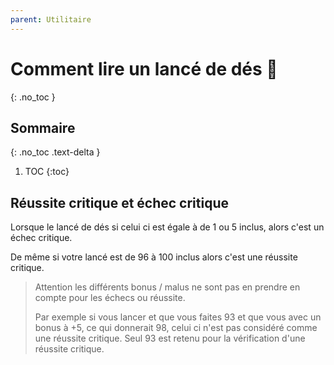 ```yaml
---
parent: Utilitaire
---
```


# Comment lire un lancé de dés 🎲
{: .no_toc }

## Sommaire
{: .no_toc .text-delta }

1. TOC
   {:toc}

## Réussite critique et échec critique

Lorsque le lancé de dés si celui ci est égale à de 1 ou 5 inclus, alors c'est un échec critique.

De même si votre lancé est de 96 à 100 inclus alors c'est une réussite critique.

> Attention les différents bonus / malus ne sont pas en prendre en compte pour les échecs ou réussite.
>
> Par exemple si vous lancer et que vous faites 93 et que vous avec un bonus à +5, ce qui donnerait 98,
> celui ci n'est pas considéré comme une réussite critique.
> Seul 93 est retenu pour la vérification d'une réussite critique.

